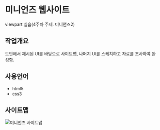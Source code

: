 # 미니언즈 웹사이트
viewpart 실습(4주차 주제. 미니언즈2)

## 작업개요
도안에서 제시된 UI를 바탕으로 사이트맵, 나머지 UI를 스케치하고 자료를 조사하여 완성함.

## 사용언어
- html5
- css3

## 사이트맵
![미니언즈 사이트맵](https://picsum.phots/id/1000/600/400)
